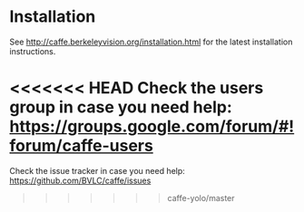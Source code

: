 # Installation

See http://caffe.berkeleyvision.org/installation.html for the latest
installation instructions.

<<<<<<< HEAD
Check the users group in case you need help:
https://groups.google.com/forum/#!forum/caffe-users
=======
Check the issue tracker in case you need help:
https://github.com/BVLC/caffe/issues
>>>>>>> caffe-yolo/master
